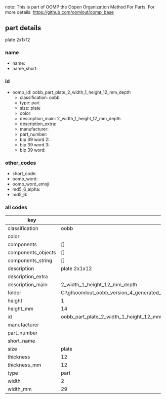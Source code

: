 #   

note: This is part of OOMP the Oopen Organization Method For Parts. For more details: https://github.com/oomlout/oomp_base

##  part details



plate 2x1x12

### name
* name: 
* name_short: 
### id
* oomp_id: oobb_part_plate_2_width_1_height_12_mm_depth
  * classification: oobb
  * type: part
  * size: plate
  * color: 
  * description_main: 2_width_1_height_12_mm_depth
  * description_extra: 
  * manufacturer: 
  * part_number: 
  * bip 39 word 2: 
  * bip 39 word 3: 
  * bip 39 word: 

### other_codes
* short_code: 
* oomp_word: 
* oomp_word_emoji 
* md5_6_alpha: 
* md5_6: 









### all codes 
| key | value |  
| --- | --- |  
| classification | oobb |  
| color |  |  
| components | [] |  
| components_objects | [] |  
| components_string | [] |  
| description | plate 2x1x12 |  
| description_extra |  |  
| description_main | 2_width_1_height_12_mm_depth |  
| folder | C:\gh\oomlout_oobb_version_4_generated_parts\things\oobb_part_plate_2_width_1_height_12_mm_depth |  
| height | 1 |  
| height_mm | 14 |  
| id | oobb_part_plate_2_width_1_height_12_mm_depth |  
| manufacturer |  |  
| part_number |  |  
| short_name |  |  
| size | plate |  
| thickness | 12 |  
| thickness_mm | 12 |  
| type | part |  
| width | 2 |  
| width_mm | 29 |  
